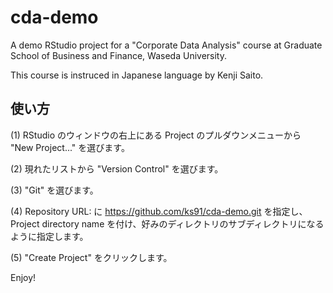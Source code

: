 # cda-demo
A demo RStudio project for a "Corporate Data Analysis" course at Graduate School of Business and Finance, Waseda University.

This course is instruced in Japanese language by Kenji Saito.

## 使い方

(1) RStudio のウィンドウの右上にある Project のプルダウンメニューから "New Project..." を選びます。

(2) 現れたリストから "Version Control" を選びます。

(3) "Git" を選びます。

(4) Repository URL: に https://github.com/ks91/cda-demo.git を指定し、Project directory name を付け、好みのディレクトリのサブディレクトリになるように指定します。

(5) "Create Project" をクリックします。

Enjoy!
